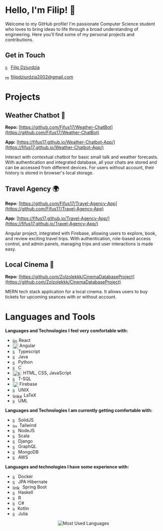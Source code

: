 # Hello, I'm Filip! 👋

Welcome to my GitHub profile! I'm passionate Computer Science student who loves to bring ideas to life through a broad understanding of engineering. Here you'll find some of my personal projects and contributions.

## Get in Touch

<img align="center" src="https://cdn-icons-png.flaticon.com/512/174/174857.png" alt="linkedin-icon" width=14 height=14> [Filip Dziurdzia](https://www.linkedin.com/in/filip-dziurdzia-3b97031bb/)

<img align="center" src="https://cdn-icons-png.flaticon.com/512/281/281769.png" alt="mail=icon" width=14 height=14> filipdziurdzia2002@gmail.com

# Projects

## Weather Chatbot 🤖
**Repo:** [https://github.com/Fifus17/Weather-ChatBot](https://github.com/Fifus17/Weather-ChatBot)

**App:** [https://fifus17.github.io/Weather-Chatbot-App/](https://fifus17.github.io/Weather-Chatbot-App/)

Interact with contextual chatbot for basic small talk and weather forecasts. With authentication and integrated database, all your chats are stored and can be accessed from different devices. For users without account, their history is stored in browser's local storage.

## Travel Agency 🌍
**Repo:** [https://github.com/Fifus17/Travel-Agency-App](https://github.com/Fifus17/Travel-Agency-App)

**App:** [https://fifus17.github.io/Travel-Agency-App/](https://fifus17.github.io/Travel-Agency-App/)

Angular project, integrated with Firebase, allowing users to explore, book, and review exciting travel trips. With authentication, role-based access control, and admin panels, managing trips and user interactions is made easy.

## Local Cinema 🎥
**Repo:** [https://github.com/Zolzolekkk/CinemaDatabaseProject](https://github.com/Zolzolekkk/CinemaDatabaseProject)

MERN tech stack application for a local cinema. It allows users to buy tickets for upcoming seances with or without account. 


# Languages and Tools

**Languages and Technologies I feel very comfortable with:**

- <img align="center" src="https://upload.wikimedia.org/wikipedia/commons/thumb/a/a7/React-icon.svg/2300px-React-icon.svg.png" alt="linkedin-icon" width=16 height=14> React
- <img align="center" src="https://upload.wikimedia.org/wikipedia/commons/thumb/c/cf/Angular_full_color_logo.svg/2048px-Angular_full_color_logo.svg.png" alt="linkedin-icon" width=18 height=18> Angular
- <img align="center" src="https://cdn-icons-png.flaticon.com/512/5968/5968381.png" alt="linkedin-icon" width=14 height=14> Typescript
- <img align="center" src="https://cdn-icons-png.flaticon.com/512/5968/5968282.png" alt="linkedin-icon" width=14 height=14> Java
- <img align="center" src="https://upload.wikimedia.org/wikipedia/commons/thumb/c/c3/Python-logo-notext.svg/1869px-Python-logo-notext.svg.png" alt="linkedin-icon" width=14 height=14> Python
- <img align="center" src="https://cdn.icon-icons.com/icons2/2415/PNG/512/c_original_logo_icon_146611.png" alt="linkedin-icon" width=14 height=14> C
- <img align="center" src="https://user-images.githubusercontent.com/30186107/29488525-f55a69d0-84da-11e7-8a39-5476f663b5eb.png" alt="linkedin-icon" width=30 height=18> HTML, CSS, JavaScript
- <img align="center" src="https://www.freeiconspng.com/thumbs/sql-server-icon-png/sql-server-icon-png-1.png" alt="linkedin-icon" width=14 height=14> T-SQL
- <img align="center" src="https://cdn4.iconfinder.com/data/icons/google-i-o-2016/512/google_firebase-2-512.png" alt="linkedin-icon" width=18 height=18> Firebase
- <img align="center" src="https://upload.wikimedia.org/wikipedia/commons/thumb/3/35/Tux.svg/1200px-Tux.svg.png" alt="linkedin-icon" width=14 height=14> UNIX
- <img align="center" src="https://upload.wikimedia.org/wikipedia/commons/thumb/9/92/LaTeX_logo.svg/2560px-LaTeX_logo.svg.png" alt="linkedin-icon" width=32 height=14> LaTeX
- <img align="center" src="https://www.sparks-formation.com/wp-content/uploads/2020/06/logo-analyse-conception-uml-2.png" alt="linkedin-icon" width=14 height=14> UML

**Languages and Technologies I am currently getting comfortable with:**

- <img align="center" src="https://www.solidjs.com/img/logo/without-wordmark/logo.png" alt="linkedin-icon" width=14 height=14> SolidJS
- <img align="center" src="https://uxwing.com/wp-content/themes/uxwing/download/brands-and-social-media/tailwind-css-icon.png" alt="linkedin-icon" width=18 height=12> Tailwind
- <img align="center" src="https://static-00.iconduck.com/assets.00/node-js-icon-454x512-nztofx17.png" alt="linkedin-icon" width=14 height=14> NodeJS
- <img align="center" src="https://cdn-icons-png.flaticon.com/512/6132/6132220.png" alt="linkedin-icon" width=14 height=14> Scala
- <img align="center" src="https://www.svgrepo.com/show/353657/django-icon.svg" alt="linkedin-icon" width=14 height=14> Django
- <img align="center" src="https://cdn.icon-icons.com/icons2/3053/PNG/512/graphql_playground_macos_bigsur_icon_190105.png" alt="linkedin-icon" width=14 height=14> GraphQL
- <img align="center" src="https://prismatic.io/docs/img/components/icons/mongo.png" alt="linkedin-icon" width=14 height=14> MongoDB
- <img align="center" src="https://cdn.iconscout.com/icon/free/png-256/free-aws-1869025-1583149.png" alt="linkedin-icon" width=14 height=14> AWS

**Languages and technologies I have some experience with:**

- <img align="center" src="https://www.svgrepo.com/download/331370/docker.svg" alt="linkedin-icon" width=14 height=14> Docker
- <img align="center" src="https://i0.wp.com/kosiorowski.net/wp-content/uploads/2013/11/hibernate.png?ssl=1" alt="linkedin-icon" width=14 height=14> JPA Hibernate
- <img align="center" src="https://miro.medium.com/v2/resize:fit:700/1*-uckV8DOh3l0bCvqZ73zYg.png" alt="linkedin-icon" width=28 height=14> Spring Boot
- <img align="center" src="https://cdn-icons-png.flaticon.com/512/5968/5968259.png" alt="linkedin-icon" width=14 height=14> Haskell
- <img align="center" src="https://upload.wikimedia.org/wikipedia/commons/thumb/1/1b/R_logo.svg/724px-R_logo.svg.png" alt="linkedin-icon" width=14 height=14> R
- <img align="center" src="https://cdn.cdnlogo.com/logos/c/27/c.svg" alt="linkedin-icon" width=14 height=14> C#
- <img align="center" src="https://upload.wikimedia.org/wikipedia/commons/thumb/3/37/Kotlin_Icon_2021.svg/2048px-Kotlin_Icon_2021.svg.png" alt="linkedin-icon" width=12 height=12> Kotlin
- <img align="center" src="https://cdn.worldvectorlogo.com/logos/julia-1.svg" alt="linkedin-icon" width=14 height=14> Julia



<div align="center">
  <img src="https://github-readme-stats.vercel.app/api/top-langs/?username=Fifus17&langs_count=8&theme=default&hide_border=false&include_all_commits=false&count_private=true" alt="Most Used Languages">
</div>
